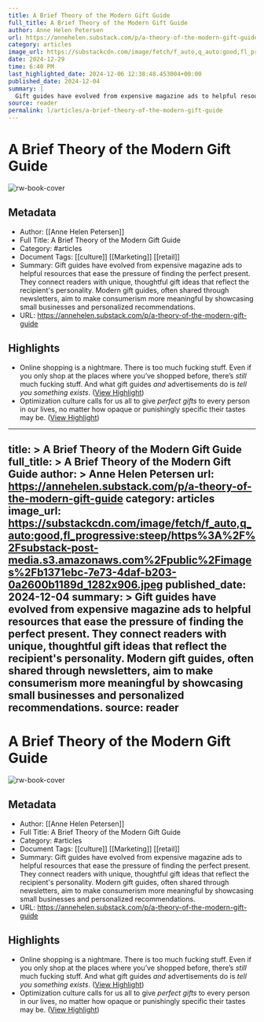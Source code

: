 ```yaml
---
title: A Brief Theory of the Modern Gift Guide
full_title: A Brief Theory of the Modern Gift Guide
author: Anne Helen Petersen
url: https://annehelen.substack.com/p/a-theory-of-the-modern-gift-guide
category: articles
image_url: https://substackcdn.com/image/fetch/f_auto,q_auto:good,fl_progressive:steep/https%3A%2F%2Fsubstack-post-media.s3.amazonaws.com%2Fpublic%2Fimages%2Fb1371ebc-7e73-4daf-b203-0a2600b1189d_1282x906.jpeg
date: 2024-12-29
time: 6:40 PM
last_highlighted_date: 2024-12-06 12:38:48.453004+00:00
published_date: 2024-12-04
summary: |
  Gift guides have evolved from expensive magazine ads to helpful resources that ease the pressure of finding the perfect present. They connect readers with unique, thoughtful gift ideas that reflect the recipient's personality. Modern gift guides, often shared through newsletters, aim to make consumerism more meaningful by showcasing small businesses and personalized recommendations.
source: reader
permalink: l/articles/a-brief-theory-of-the-modern-gift-guide
---
```

# A Brief Theory of the Modern Gift Guide

![rw-book-cover](https://substackcdn.com/image/fetch/f_auto,q_auto:good,fl_progressive:steep/https%3A%2F%2Fsubstack-post-media.s3.amazonaws.com%2Fpublic%2Fimages%2Fb1371ebc-7e73-4daf-b203-0a2600b1189d_1282x906.jpeg)

## Metadata
- Author: [[Anne Helen Petersen]]
- Full Title: A Brief Theory of the Modern Gift Guide
- Category: #articles
- Document Tags: [[culture]] [[Marketing]] [[retail]] 
- Summary: Gift guides have evolved from expensive magazine ads to helpful resources that ease the pressure of finding the perfect present. They connect readers with unique, thoughtful gift ideas that reflect the recipient's personality. Modern gift guides, often shared through newsletters, aim to make consumerism more meaningful by showcasing small businesses and personalized recommendations.
- URL: https://annehelen.substack.com/p/a-theory-of-the-modern-gift-guide

## Highlights
- Online shopping is a nightmare. There is too much fucking stuff. Even if you only shop at the places where you’ve shopped before, there’s *still* much fucking stuff. And what gift guides *and* advertisements do is *tell you something exists*. ([View Highlight](https://read.readwise.io/read/01jedzm0wpcbpqwee9fkfk1grr))
- Optimization culture calls for us all to give *perfect gifts* to every person in our lives, no matter how opaque or punishingly specific their tastes may be. ([View Highlight](https://read.readwise.io/read/01jedznnvpx5xshaj7ef6kwn6t))


---
title: >
  A Brief Theory of the Modern Gift Guide
full_title: >
  A Brief Theory of the Modern Gift Guide
author: >
  Anne Helen Petersen
url: https://annehelen.substack.com/p/a-theory-of-the-modern-gift-guide
category: articles
image_url: https://substackcdn.com/image/fetch/f_auto,q_auto:good,fl_progressive:steep/https%3A%2F%2Fsubstack-post-media.s3.amazonaws.com%2Fpublic%2Fimages%2Fb1371ebc-7e73-4daf-b203-0a2600b1189d_1282x906.jpeg
published_date: 2024-12-04
summary: >
  Gift guides have evolved from expensive magazine ads to helpful resources that ease the pressure of finding the perfect present. They connect readers with unique, thoughtful gift ideas that reflect the recipient's personality. Modern gift guides, often shared through newsletters, aim to make consumerism more meaningful by showcasing small businesses and personalized recommendations.
source: reader
---
# A Brief Theory of the Modern Gift Guide

![rw-book-cover](https://substackcdn.com/image/fetch/f_auto,q_auto:good,fl_progressive:steep/https%3A%2F%2Fsubstack-post-media.s3.amazonaws.com%2Fpublic%2Fimages%2Fb1371ebc-7e73-4daf-b203-0a2600b1189d_1282x906.jpeg)

## Metadata
- Author: [[Anne Helen Petersen]]
- Full Title: A Brief Theory of the Modern Gift Guide
- Category: #articles
- Document Tags: [[culture]] [[Marketing]] [[retail]] 
- Summary: Gift guides have evolved from expensive magazine ads to helpful resources that ease the pressure of finding the perfect present. They connect readers with unique, thoughtful gift ideas that reflect the recipient's personality. Modern gift guides, often shared through newsletters, aim to make consumerism more meaningful by showcasing small businesses and personalized recommendations.
- URL: https://annehelen.substack.com/p/a-theory-of-the-modern-gift-guide

## Highlights
- Online shopping is a nightmare. There is too much fucking stuff. Even if you only shop at the places where you’ve shopped before, there’s *still* much fucking stuff. And what gift guides *and* advertisements do is *tell you something exists*. ([View Highlight](https://read.readwise.io/read/01jedzm0wpcbpqwee9fkfk1grr))
- Optimization culture calls for us all to give *perfect gifts* to every person in our lives, no matter how opaque or punishingly specific their tastes may be. ([View Highlight](https://read.readwise.io/read/01jedznnvpx5xshaj7ef6kwn6t))


